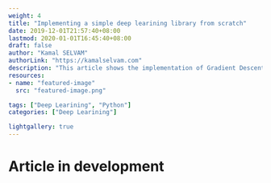 ```yaml
---
weight: 4
title: "Implementing a simple deep learining library from scratch"
date: 2019-12-01T21:57:40+08:00
lastmod: 2020-01-01T16:45:40+08:00
draft: false
author: "Kamal SELVAM"
authorLink: "https://kamalselvam.com"
description: "This article shows the implementation of Gradient Descent Algorithm"
resources:
- name: "featured-image"
  src: "featured-image.png"

tags: ["Deep Learining", "Python"]
categories: ["Deep Learining"]

lightgallery: true
---
```


# Article in development 